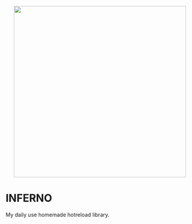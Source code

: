 <p align="center">
  <img width="460" height="460" src="logo.png">
</p>

# INFERNO

My daily use homemade hotreload library.


